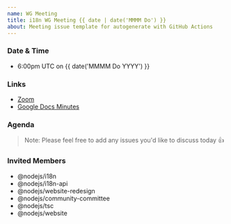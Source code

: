 ```yaml
---
name: WG Meeting
title: i18n WG Meeting {{ date | date('MMMM Do') }}
about: Meeting issue template for autogenerate with GitHub Actions
---
```


### Date & Time
* 6:00pm UTC on {{ date('MMMM Do YYYY') }}

### Links
* [Zoom](https://zoom.us/j/307660555)
* [Google Docs Minutes](https://docs.google.com/document/d/1996iPZqy_hVjiphgiICaDQZXg9ZU42QSdrkd6l1gS00)

### Agenda

<!-- Paste list of questions to discuss here -->

> Note: Please feel free to add any issues you'd like to discuss today 👍

### Invited Members
* @nodejs/i18n
* @nodejs/i18n-api
* @nodejs/website-redesign
* @nodejs/community-committee
* @nodejs/tsc
* @nodejs/website
